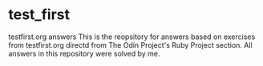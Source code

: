 # test_first
testfirst.org answers 
This is the reopsitory for answers based on exercises from testfirst.org directd from The Odin Project's Ruby Project section.
All answers in this repository were solved by me.  
